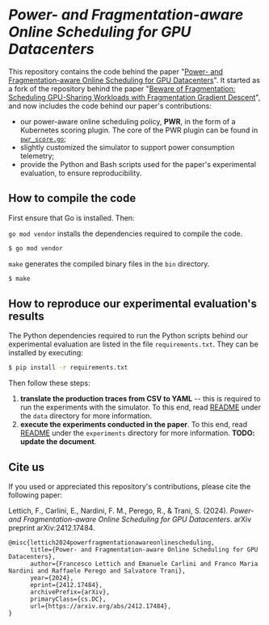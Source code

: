 # *Power- and Fragmentation-aware Online Scheduling for GPU Datacenters*

This repository contains the code behind the paper "[Power- and Fragmentation-aware Online Scheduling for GPU Datacenters](https://arxiv.org/abs/2412.17484)". It started as a fork of the repository behind the paper "[Beware of Fragmentation: Scheduling GPU-Sharing Workloads with Fragmentation Gradient Descent](https://www.usenix.org/system/files/atc23-weng.pdf)", and now includes the code behind our paper's contributions:

- our power-aware online scheduling policy, **PWR**, in the form of a Kubernetes scoring plugin. The core of the PWR plugin can be found in [`pwr_score.go`](pkg/simulator/plugin/pwr_score.go);
- slightly customized the simulator to support power consumption telemetry;
- provide the Python and Bash scripts used for the paper's experimental evaluation, to ensure reproducibility.


## How to compile the code

First ensure that Go is installed. Then:

`go mod vendor` installs the dependencies required to compile the code. 

```bash
$ go mod vendor
```

`make` generates the compiled binary files in the `bin` directory.

```bash
$ make
```

## How to reproduce our experimental evaluation's results

The Python dependencies required to run the Python scripts behind our experimental evaluation are listed in the file `requirements.txt`. They can be installed by executing:

```bash
$ pip install -r requirements.txt
```

Then follow these steps:

1. **translate the production traces from CSV to YAML** -- this is required to run the experiments with the simulator. To this end, read [README](data/README.md) under the `data` directory for more information.
2. **execute the experiments conducted in the paper**. To this end, read [README](experiments/README.md) under the `experiments` directory for more information. **TODO: update the document**.


## Cite us

If you used or appreciated this repository's contributions, please cite the following paper:

Lettich, F., Carlini, E., Nardini, F. M., Perego, R., & Trani, S. (2024). *Power-and Fragmentation-aware Online Scheduling for GPU Datacenters*. arXiv preprint arXiv:2412.17484.

```
@misc{lettich2024powerfragmentationawareonlinescheduling,
      title={Power- and Fragmentation-aware Online Scheduling for GPU Datacenters}, 
      author={Francesco Lettich and Emanuele Carlini and Franco Maria Nardini and Raffaele Perego and Salvatore Trani},
      year={2024},
      eprint={2412.17484},
      archivePrefix={arXiv},
      primaryClass={cs.DC},
      url={https://arxiv.org/abs/2412.17484}, 
}
```
